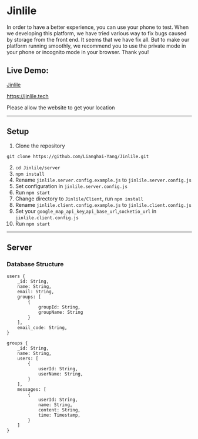 # Jinlile

In order to have a better experience, you can use your phone to test. When we developing this platform, we have tried various way to fix bugs caused by storage from the front end. It seems that we have fix all. But to make our platform running smoothly, we recommend you to use the private mode in your phone or incognito mode in your browser. Thank you!

## Live Demo:

[Jinlile](https://jinlile.tech)

https://jinlile.tech

Please allow the website to get your location

---

## Setup

1. Clone the repository

```
git clone https://github.com/Lianghai-Yang/Jinlile.git
```

2. `cd Jinlile/server`
3. `npm install`
4. Rename `jinlile.server.config.example.js` to `jinlile.server.config.js`
5. Set configuration in `jinlile.server.config.js`
6. Run `npm start`
7. Change directory to `Jinlile/Client`, run `npm install`
8. Rename `jinlile.client.config.example.js` to `jinlile.client.config.js`
9. Set your `google_map_api_key`,`api_base_url`,`socketio_url` in `jinlile.client.config.js`
10. Run `npm start`

---

## Server

### Database Structure

```
users {
    _id: String,
    name: String,
    email: String,
    groups: [
        {
            groupId: String,
            groupName: String
        }
    ],
    email_code: String,
}

groups {
    _id: String,
    name: String,
    users: [
        {
            userId: String,
            userName: String,
        }
    ],
    messages: [
        {
            userId: String,
            name: String,
            content: String,
            time: Timestamp,
        }
    ]
}
```
